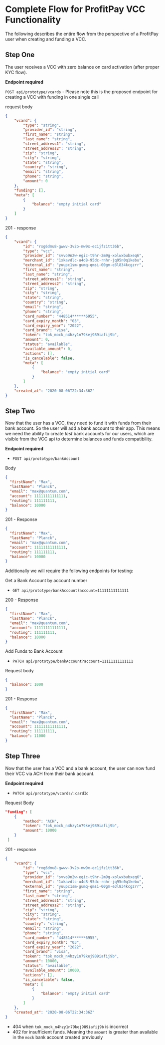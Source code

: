 # Complete Flow for ProfitPay VCC Functionality

The following describes the entire flow from the perspective of a ProfitPay user when creating and funding a VCC. 

## Step One

The user receives a VCC with zero balance on card activation (after proper KYC flow).

**Endpoint required**

`POST api/prototype/vcards` - Please note this is the proposed endpoint for creating a VCC with funding in one single call

request body

```json
{
    "vcard": {
        "type": "string",
        "provider_id": "string",
        "first_name": "string",
        "last_name": "string",
        "street_address1": "string",
        "street_address2": "string",
        "zip": "string",
        "city": "string",
        "state": "string",
        "country": "string",
        "email": "string",
        "phone": "string",
        "amount": 0
    },
    "funding": [],
    "meta": [
        {
            "balance": "empty initial card"
        }
    ]
}
```

201 - response

```json
{
    "vcard": {
        "id": "rxg6dmu8-gwwv-3v2o-mw9x-ec1jfz1tt36b",
        "type": "vcc",
        "provider_id": "svvo9n2w-egic-t9hr-2m9g-xolwxbubxeq6",
        "merchant_id": "1xkavdlc-u4d8-95dc-rnhr-jq95n0q1kebu",
        "external_id": "yuupc1sm-gumq-qmsi-00gm-e3l834kcgzrr",
        "first_name": "string",
        "last_name": "string",
        "street_address1": "string",
        "street_address2": "string",
        "zip": "string",
        "city": "string",
        "state": "string",
        "country": "string",
        "email": "string",
        "phone": "string",
        "card_number": "448514******6955",
        "card_expiry_month": "03",
        "card_expiry_year": "2022",
        "card_brand": "visa",
        "token": "tok_mock_n4hzy1n79kej989iafij9b",
        "amount": 0,
        "status": "available",
        "available_amount": 0,
        "actions": [],
        "is_cancelable": false,
        "meta": [
            {
                "balance": "empty initial card"
            }
        ]
    },
    "created_at": "2020-08-06T22:34:36Z"
}
```

## Step Two

Now that the user has a VCC, they need to fund it with funds from their bank account. So the user will add a bank account to their app. This means we need the ability to create *test* bank accounts for our users, which are visible from the VCC api to determine balances and funds compatibility.

**Endpoint required**

- `POST api/prototype/bankAccount`

Body

```json
{
  "firstName": "Max",
  "lastName": "Planck",
  "email": "max@quantum.com",
  "account": 11111111111111,
  "routing": 111111111,
  "balance": 10000
}
```

201 - Response

```json
{
  "firstName": "Max",
  "lastName": "Planck",
  "email": "max@quantum.com",
  "account": 11111111111111,
  "routing": 111111111,
  "balance": 10000
}
```
Additionally we will require the following endpoints for testing:

Get a Bank Account by account number

- `GET api/prototype/bankAccount?account=11111111111111`

200 - Response

```json
{
  "firstName": "Max",
  "lastName": "Planck",
  "email": "max@quantum.com",
  "account": 11111111111111,
  "routing": 111111111,
  "balance": 10000
}
```

Add Funds to Bank Account

- `PATCH api/prototype/bankAccount?account=11111111111111`

Request body

```json
{
  "balance": 1000  
}
```

201 - Response

```json
{
  "firstName": "Max",
  "lastName": "Planck",
  "email": "max@quantum.com",
  "account": 11111111111111,
  "routing": 111111111,
  "balance": 11000
}
```

## Step Three

Now that the user has a VCC and a bank account, the user can now fund their VCC via ACH from their bank account.

**Endpoint required**

- `PATCH api/prototype/vcards/:cardId`

Request Body

```json
"funding": [
    {
        "method": "ACH",
        "token": "tok_mock_n4hzy1n79kej989iafij9b",
        "amount": 10000
    }
 ]
```

201 - response

```json
{
    "vcard": {
        "id": "rxg6dmu8-gwwv-3v2o-mw9x-ec1jfz1tt36b",
        "type": "vcc",
        "provider_id": "svvo9n2w-egic-t9hr-2m9g-xolwxbubxeq6",
        "merchant_id": "1xkavdlc-u4d8-95dc-rnhr-jq95n0q1kebu",
        "external_id": "yuupc1sm-gumq-qmsi-00gm-e3l834kcgzrr",
        "first_name": "string",
        "last_name": "string",
        "street_address1": "string",
        "street_address2": "string",
        "zip": "string",
        "city": "string",
        "state": "string",
        "country": "string",
        "email": "string",
        "phone": "string",
        "card_number": "448514******6955",
        "card_expiry_month": "03",
        "card_expiry_year": "2022",
        "card_brand": "visa",
        "token": "tok_mock_n4hzy1n79kej989iafij9b",
        "amount": 10000,
        "status": "available",
        "available_amount": 10000,
        "actions": [],
        "is_cancelable": false,
        "meta": [
            {
                "balance": "empty initial card"
            }
        ]
    },
    "created_at": "2020-08-06T22:34:36Z"
}
```

- 404 when `tok_mock_n4hzy1n79kej989iafij9b` is incorrect
- 402 for insufficient funds. Meaning the `amount` is greater than available in the `mock` bank account created previously

